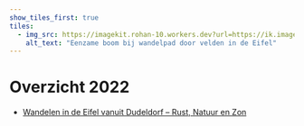 ```yaml
---
show_tiles_first: true
tiles:
  - img_src: https://imagekit.rohan-10.workers.dev?url=https://ik.imagekit.io/rhn00jwt/tr:w-200/2022-07-14-wandeling-ijfel/eenzame-boom-bij-wandelpad-door-velden-eifel.jpg
    alt_text: "Eenzame boom bij wandelpad door velden in de Eifel"
---
```


# Overzicht 2022

- [Wandelen in de Eifel vanuit Dudeldorf – Rust, Natuur en Zon](2022-07-14-wandeling-ijfel.md)
